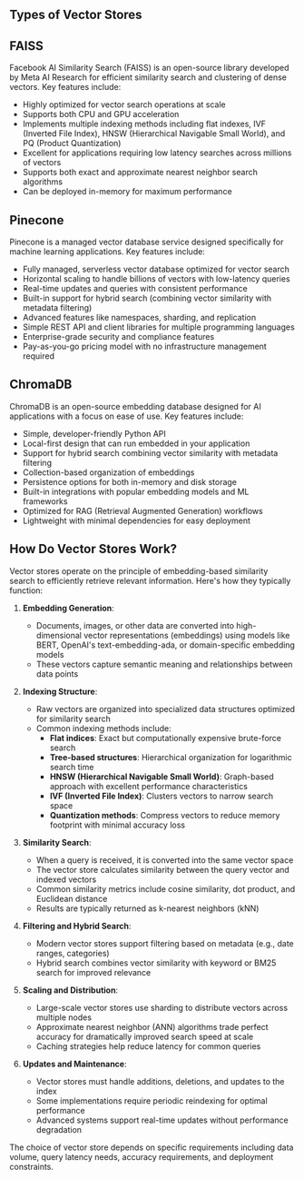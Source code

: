 ## Types of Vector Stores

## **FAISS**
Facebook AI Similarity Search (FAISS) is an open-source library developed by Meta AI Research for efficient similarity search and clustering of dense vectors. Key features include:

- Highly optimized for vector search operations at scale
- Supports both CPU and GPU acceleration
- Implements multiple indexing methods including flat indexes, IVF (Inverted File Index), HNSW (Hierarchical Navigable Small World), and PQ (Product Quantization)
- Excellent for applications requiring low latency searches across millions of vectors
- Supports both exact and approximate nearest neighbor search algorithms
- Can be deployed in-memory for maximum performance

## **Pinecone**

Pinecone is a managed vector database service designed specifically for machine learning applications. Key features include:

- Fully managed, serverless vector database optimized for vector search
- Horizontal scaling to handle billions of vectors with low-latency queries
- Real-time updates and queries with consistent performance
- Built-in support for hybrid search (combining vector similarity with metadata filtering)
- Advanced features like namespaces, sharding, and replication
- Simple REST API and client libraries for multiple programming languages
- Enterprise-grade security and compliance features
- Pay-as-you-go pricing model with no infrastructure management required

## **ChromaDB**

ChromaDB is an open-source embedding database designed for AI applications with a focus on ease of use. Key features include:

- Simple, developer-friendly Python API
- Local-first design that can run embedded in your application
- Support for hybrid search combining vector similarity with metadata filtering
- Collection-based organization of embeddings
- Persistence options for both in-memory and disk storage
- Built-in integrations with popular embedding models and ML frameworks
- Optimized for RAG (Retrieval Augmented Generation) workflows
- Lightweight with minimal dependencies for easy deployment

## How Do Vector Stores Work?

Vector stores operate on the principle of embedding-based similarity search to efficiently retrieve relevant information. Here's how they typically function:

1. **Embedding Generation**: 
   - Documents, images, or other data are converted into high-dimensional vector representations (embeddings) using models like BERT, OpenAI's text-embedding-ada, or domain-specific embedding models
   - These vectors capture semantic meaning and relationships between data points

2. **Indexing Structure**:
   - Raw vectors are organized into specialized data structures optimized for similarity search
   - Common indexing methods include:
     - **Flat indices**: Exact but computationally expensive brute-force search
     - **Tree-based structures**: Hierarchical organization for logarithmic search time
     - **HNSW (Hierarchical Navigable Small World)**: Graph-based approach with excellent performance characteristics
     - **IVF (Inverted File Index)**: Clusters vectors to narrow search space
     - **Quantization methods**: Compress vectors to reduce memory footprint with minimal accuracy loss

3. **Similarity Search**:
   - When a query is received, it is converted into the same vector space
   - The vector store calculates similarity between the query vector and indexed vectors
   - Common similarity metrics include cosine similarity, dot product, and Euclidean distance
   - Results are typically returned as k-nearest neighbors (kNN)

4. **Filtering and Hybrid Search**:
   - Modern vector stores support filtering based on metadata (e.g., date ranges, categories)
   - Hybrid search combines vector similarity with keyword or BM25 search for improved relevance

5. **Scaling and Distribution**:
   - Large-scale vector stores use sharding to distribute vectors across multiple nodes
   - Approximate nearest neighbor (ANN) algorithms trade perfect accuracy for dramatically improved search speed at scale
   - Caching strategies help reduce latency for common queries

6. **Updates and Maintenance**:
   - Vector stores must handle additions, deletions, and updates to the index
   - Some implementations require periodic reindexing for optimal performance
   - Advanced systems support real-time updates without performance degradation

The choice of vector store depends on specific requirements including data volume, query latency needs, accuracy requirements, and deployment constraints.




